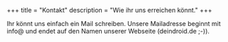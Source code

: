 +++
title = "Kontakt"
description = "Wie ihr uns erreichen könnt."
+++

Ihr könnt uns einfach ein Mail schreiben. Unsere Mailadresse beginnt mit info@ und endet auf den Namen unserer Webseite (deindroid.de ;-)).
